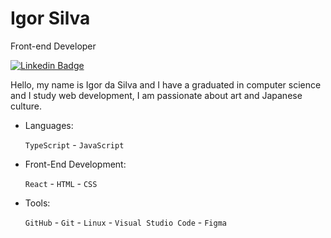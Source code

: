 # Igor Silva

Front-end Developer

[![Linkedin Badge](https://img.shields.io/badge/-Igor%20Silva-007ACC?style=flat-square&logo=Linkedin&logoColor=white&link=https://www.linkedin.com/in/iuricode/)](https://www.linkedin.com/in/igor-da-silva/) 

Hello, my name is Igor da Silva and I have a graduated in computer science and I study web development, I am passionate about art and Japanese culture.

* Languages:
  
  `TypeScript` - `JavaScript`
    
* Front-End Development:    

  `React` - `HTML` - `CSS`
  
* Tools:

  `GitHub` - `Git` - `Linux` - `Visual Studio Code` - `Figma`
